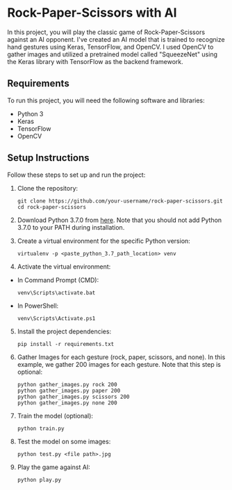 # Rock-Paper-Scissors with AI

In this project, you will play the classic game of Rock-Paper-Scissors against an AI opponent. I've created an AI model that is trained to recognize hand gestures using Keras, TensorFlow, and OpenCV. I used OpenCV to gather images and utilized a pretrained model called "SqueezeNet" using the Keras library with TensorFlow as the backend framework.

## Requirements

To run this project, you will need the following software and libraries:

- Python 3
- Keras
- TensorFlow
- OpenCV

## Setup Instructions

Follow these steps to set up and run the project:

1. Clone the repository:

    ```
    git clone https://github.com/your-username/rock-paper-scissors.git
    cd rock-paper-scissors
    ```

2. Download Python 3.7.0 from [here](https://www.python.org/downloads/release/python-370/). Note that you should not add Python 3.7.0 to your PATH during installation.

3. Create a virtual environment for the specific Python version:

    ```
    virtualenv -p <paste_python_3.7_path_location> venv
    ```

4. Activate the virtual environment:

- In Command Prompt (CMD):

  ```
  venv\Scripts\activate.bat
  ```

- In PowerShell:

  ```
  venv\Scripts\Activate.ps1
  ```

5. Install the project dependencies:

    ```
    pip install -r requirements.txt
    ```

6. Gather Images for each gesture (rock, paper, scissors, and none). In this example, we gather 200 images for each gesture. Note that this step is optional:
    ```
    python gather_images.py rock 200
    python gather_images.py paper 200
    python gather_images.py scissors 200
    python gather_images.py none 200
    ```

7. Train the model (optional):
    ```
    python train.py
    ```

8. Test the model on some images:
    ```
    python test.py <file path>.jpg
    ```


9. Play the game against AI:
    ```
    python play.py
    ```

